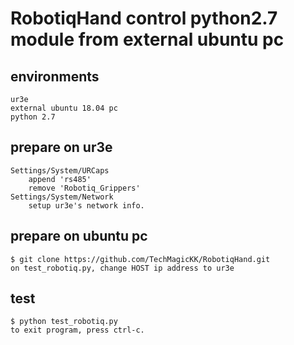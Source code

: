 # RobotiqHand control python2.7 module from external ubuntu pc
## environments
```
ur3e
external ubuntu 18.04 pc
python 2.7
```
## prepare on ur3e
```
Settings/System/URCaps
	append 'rs485'
	remove 'Robotiq_Grippers'
Settings/System/Network
	setup ur3e's network info.
```
## prepare on ubuntu pc
```
$ git clone https://github.com/TechMagicKK/RobotiqHand.git
on test_robotiq.py, change HOST ip address to ur3e
```

## test
```
$ python test_robotiq.py
to exit program, press ctrl-c.
```

